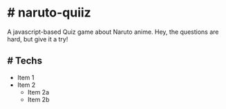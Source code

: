 # # naruto-quiiz
A javascript-based Quiz game about Naruto anime. Hey, the questions are hard, but give it a try!

## # Techs
* Item 1
* Item 2
  * Item 2a
  * Item 2b
